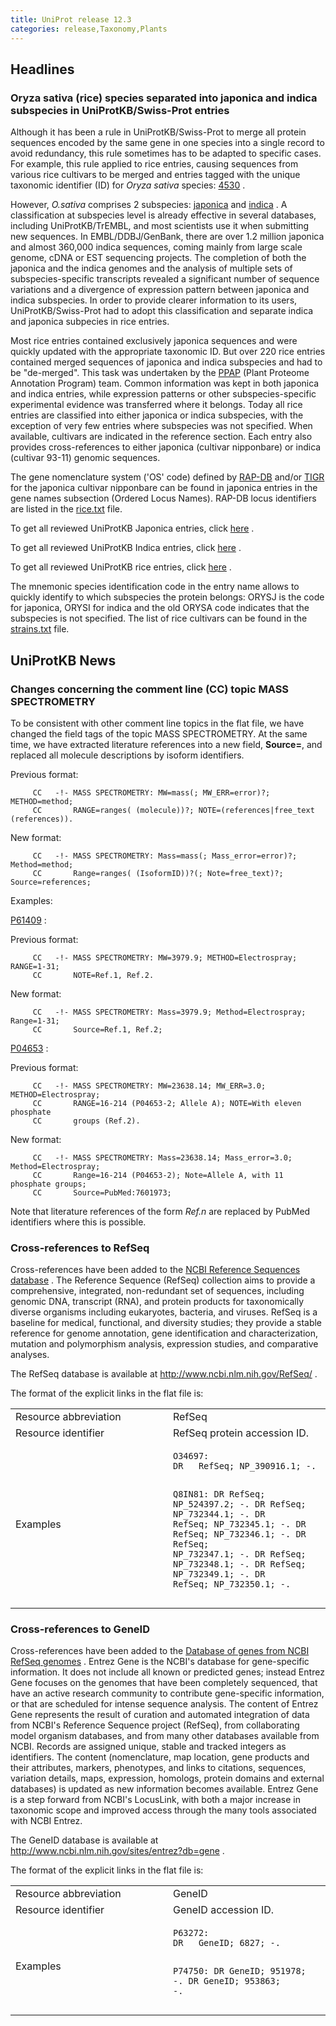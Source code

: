 ```yaml
---
title: UniProt release 12.3
categories: release,Taxonomy,Plants
---
```


## Headlines

### Oryza sativa (rice) species separated into japonica and indica subspecies in UniProtKB/Swiss-Prot entries

Although it has been a rule in UniProtKB/Swiss-Prot to merge all protein sequences encoded by the same gene in one species into a single record to avoid redundancy, this rule sometimes has to be adapted to specific cases. For example, this rule applied to rice entries, causing sequences from various rice cultivars to be merged and entries tagged with the unique taxonomic identifier (ID) for *Oryza sativa* species: [4530](http://www.uniprot.org/taxonomy/4530) .

However, *O.sativa* comprises 2 subspecies: [japonica](http://www.uniprot.org/taxonomy/39947) and [indica](http://www.uniprot.org/taxonomy/39946) . A classification at subspecies level is already effective in several databases, including UniProtKB/TrEMBL, and most scientists use it when submitting new sequences. In EMBL/DDBJ/GenBank, there are over 1.2 million japonica and almost 360,000 indica sequences, coming mainly from large scale genome, cDNA or EST sequencing projects. The completion of both the japonica and the indica genomes and the analysis of multiple sets of subspecies-specific transcripts revealed a significant number of sequence variations and a divergence of expression pattern between japonica and indica subspecies. In order to provide clearer information to its users, UniProtKB/Swiss-Prot had to adopt this classification and separate indica and japonica subpecies in rice entries.

Most rice entries contained exclusively japonica sequences and were quickly updated with the appropriate taxonomic ID. But over 220 rice entries contained merged sequences of japonica and indica subspecies and had to be "de-merged". This task was undertaken by the [PPAP](http://www.expasy.org/sprot/ppap/) (Plant Proteome Annotation Program) team. Common information was kept in both japonica and indica entries, while expression patterns or other subspecies-specific experimental evidence was transferred where it belongs. Today all rice entries are classified into either japonica or indica subspecies, with the exception of very few entries where subspecies was not specified. When available, cultivars are indicated in the reference section. Each entry also provides cross-references to either japonica (cultivar nipponbare) or indica (cultivar 93-11) genomic sequences.

The gene nomenclature system ('OS' code) defined by [RAP-DB](http://rapdb.dna.affrc.go.jp/) and/or [TIGR](http://rice.tigr.org/) for the japonica cultivar nipponbare can be found in japonica entries in the gene names subsection (Ordered Locus Names). RAP-DB locus identifiers are listed in the [rice.txt](http://www.uniprot.org/docs/rice) file.

To get all reviewed UniProtKB Japonica entries, click [here](http://www.uniprot.org/uniprot/?query=taxonomy:39947+AND+reviewed:yes) .

To get all reviewed UniProtKB Indica entries, click [here](http://www.uniprot.org/uniprot/?query=taxonomy:39946+AND+reviewed:yes) .

To get all reviewed UniProtKB rice entries, click [here](http://www.uniprot.org/uniprot/?query=taxonomy:39946+OR+taxonomy:39947+OR+taxonomy:4530%29+AND+reviewed:yes) .

The mnemonic species identification code in the entry name allows to quickly identify to which subspecies the protein belongs: ORYSJ is the code for japonica, ORYSI for indica and the old ORYSA code indicates that the subspecies is not specified. The list of rice cultivars can be found in the [strains.txt](http://www.uniprot.org/docs/strains) file.

## UniProtKB News

### Changes concerning the comment line (CC) topic MASS SPECTROMETRY

To be consistent with other comment line topics in the flat file, we have changed the field tags of the topic MASS SPECTROMETRY. At the same time, we have extracted literature references into a new field, **Source=**, and replaced all molecule descriptions by isoform identifiers.

Previous format:

         CC   -!- MASS SPECTROMETRY: MW=mass(; MW_ERR=error)?; METHOD=method;
         CC       RANGE=ranges( (molecule))?; NOTE=(references|free_text (references)).
        

New format:

         CC   -!- MASS SPECTROMETRY: Mass=mass(; Mass_error=error)?; Method=method;
         CC       Range=ranges( (IsoformID))?(; Note=free_text)?; Source=references;
        

Examples:

[P61409](http://www.uniprot.org/uniprot/P61409) :

Previous format:

         CC   -!- MASS SPECTROMETRY: MW=3979.9; METHOD=Electrospray; RANGE=1-31;
         CC       NOTE=Ref.1, Ref.2.
        

New format:

         CC   -!- MASS SPECTROMETRY: Mass=3979.9; Method=Electrospray; Range=1-31;
         CC       Source=Ref.1, Ref.2;
        

[P04653](http://www.uniprot.org/uniprot/P04653) :

Previous format:

         CC   -!- MASS SPECTROMETRY: MW=23638.14; MW_ERR=3.0; METHOD=Electrospray;
         CC       RANGE=16-214 (P04653-2; Allele A); NOTE=With eleven phosphate
         CC       groups (Ref.2).
        

New format:

         CC   -!- MASS SPECTROMETRY: Mass=23638.14; Mass_error=3.0; Method=Electrospray;
         CC       Range=16-214 (P04653-2); Note=Allele A, with 11 phosphate groups;
         CC       Source=PubMed:7601973;
        

Note that literature references of the form *Ref.n* are replaced by PubMed identifiers where this is possible.

### Cross-references to RefSeq

Cross-references have been added to the [NCBI Reference Sequences database](http://www.ncbi.nlm.nih.gov/RefSeq/) . The Reference Sequence (RefSeq) collection aims to provide a comprehensive, integrated, non-redundant set of sequences, including genomic DNA, transcript (RNA), and protein products for taxonomically diverse organisms including eukaryotes, bacteria, and viruses. RefSeq is a baseline for medical, functional, and diversity studies; they provide a stable reference for genome annotation, gene identification and characterization, mutation and polymorphism analysis, expression studies, and comparative analyses.

The RefSeq database is available at <http://www.ncbi.nlm.nih.gov/RefSeq/> .

The format of the explicit links in the flat file is:

<table><colgroup><col style="width: 50%" /><col style="width: 50%" /></colgroup><tbody><tr class="odd"><td>Resource abbreviation</td><td>RefSeq</td></tr><tr class="even"><td>Resource identifier</td><td>RefSeq protein accession ID.</td></tr><tr class="odd"><td>Examples</td><td><pre><code>O34697:
DR   RefSeq; NP_390916.1; -.

Q8IN81:
DR   RefSeq; NP_524397.2; -.
DR   RefSeq; NP_732344.1; -.
DR   RefSeq; NP_732345.1; -.
DR   RefSeq; NP_732346.1; -.
DR   RefSeq; NP_732347.1; -.
DR   RefSeq; NP_732348.1; -.
DR   RefSeq; NP_732349.1; -.
DR   RefSeq; NP_732350.1; -.</code></pre></td></tr></tbody></table>

### Cross-references to GeneID

Cross-references have been added to the [Database of genes from NCBI RefSeq genomes](http://www.ncbi.nlm.nih.gov/sites/entrez?db=gene) . Entrez Gene is the NCBI's database for gene-specific information. It does not include all known or predicted genes; instead Entrez Gene focuses on the genomes that have been completely sequenced, that have an active research community to contribute gene-specific information, or that are scheduled for intense sequence analysis. The content of Entrez Gene represents the result of curation and automated integration of data from NCBI's Reference Sequence project (RefSeq), from collaborating model organism databases, and from many other databases available from NCBI. Records are assigned unique, stable and tracked integers as identifiers. The content (nomenclature, map location, gene products and their attributes, markers, phenotypes, and links to citations, sequences, variation details, maps, expression, homologs, protein domains and external databases) is updated as new information becomes available. Entrez Gene is a step forward from NCBI's LocusLink, with both a major increase in taxonomic scope and improved access through the many tools associated with NCBI Entrez.

The GeneID database is available at <http://www.ncbi.nlm.nih.gov/sites/entrez?db=gene> .

The format of the explicit links in the flat file is:

<table><colgroup><col style="width: 50%" /><col style="width: 50%" /></colgroup><tbody><tr class="odd"><td>Resource abbreviation</td><td>GeneID</td></tr><tr class="even"><td>Resource identifier</td><td>GeneID accession ID.</td></tr><tr class="odd"><td>Examples</td><td><pre><code>P63272:
DR   GeneID; 6827; -.

P74750:
DR   GeneID; 951978; -.
DR   GeneID; 953863; -.</code></pre></td></tr></tbody></table>
